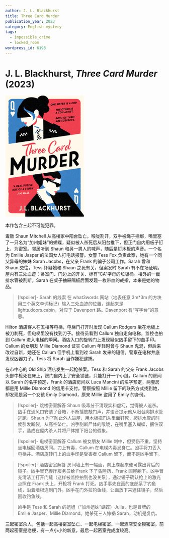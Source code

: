 ```yaml
---
author: J. L. Blackhurst
title: Three Card Murder
publication_year: 2023
category: English mystery
tags:
  - impossible_crime
  - locked_room
wordpress_id: 6198
---
```


# J. L. Blackhurst, <i>Three Card Murder</i> (2023)

<img src=images/2023_cover.jpg width=250/>

本作包含三起不可能犯罪。

毒贩 Shaun Mitchell 从高楼家中阳台坠亡，喉咙割开，双手被绳子捆绑，嘴里塞了一只名为“加州姐妹”的蝴蝶，疑似被人杀死后从阳台推下，但正门自内用板子钉上，为密室。邻居听到 Shaun 和另一男人的喊声，随后是钉木板的声音。一个名为 Emilie Jasper 的法国女人打电话报警。女警 Tess Fox 负责此案，她有一个同父异母的妹妹 Sarah Jacobs，在父亲 Frank 的骗子公司工作。Sarah 曾和 Shaun 交往，Tess 怀疑她和 Shaun 之死有关，但案发时 Sarah 有不在场证明。屋内有三处血迹：卧室门、门边上的开关、标有“CA”字母的垃圾桶。楼外的一截排水管被割断。Sarah 在桌子抽屉隔板后面发现一枚带血的戒指，本来是她的物品。

> [!spoiler]- Sarah 的线索
> 在 what3words 网站（地表任意 3m*3m 的方块用三个英文单词标记）输入三处血迹的位置，连起来是 lights.doors.cabin，对应于 Davenport 路。Davenport 有“写字台”的意思。

Hilton 酒店客人在五楼等电梯，电梯门打开时发现 Callum Rodgers 坐在地板上被刀刺死，但电梯里没有找到刀子。接待员看到 Callum 独自走向电梯，监控也拍到 Callum 进入电梯的瞬间。酒店入口的旋转门上发现疑似凶手留下的血手印。Callum 的女朋友 Millie Diamond 证实 Callum 年轻时曾与 Shaun 鬼混，但后来改过自新，她还在 Callum 但手机上看到过 Sarah 发来的短信。警察在电梯井底发现凶器刀子。Tess 将 Sarah 当作嫌犯逮捕。

在市中心的 Old Ship 酒店发生一起枪杀案。Tess 和 Sarah 的父亲 Frank Jacobs 头部中枪死在床上，房门自内上了安全锁链，只能打开一个小缝。Callum 的房间以 Sarah 的名字预定，Frank 的酒店房间以 Luca Mancini 的名字预定，两套房都是用 Millie Diamond 的信用卡支付。警察按照 Millie 留下的联系方式找到她，却发现是另一个女孩 Emily Diamond，原来 Millie 盗用了 Emily 的身份。

> [!spoiler]- 跳楼密室解答
> Shaun 吸毒分不清现实和虚幻，觉得被人追杀。凶手在通风口安装了音箱，不断播放敲门声，并语音提示他从阳台爬排水管逃跑。Shaun 为了防止外人进屋，用木板把门从里面钉死，爬排水管的时候引发断裂，从高空坠亡。凶手割断尸体的喉咙，在嘴里塞入蝴蝶，捆住双手，造成在屋内杀人并将尸体推下阳台的假象。

> [!spoiler]- 电梯密室解答
> Callum 被女朋友 Millie 刺中，但受伤不重，坚持坐电梯回酒店房间。刀上有毒，Callum 在电梯内毒发身亡。凶手将刀丢入电梯井。酒店旋转门上的血手印是受害者 Callum 留下，而不是凶手留下。

> [!spoiler]- 酒店密室解答
> 房间墙上有一幅画，向上卷起来便可露出背后的镜子。凶手冒充餐厅服务员给 Frank 下了昏睡药，Frank 回屋躺下。凶手冒充清洁工打开门缝（这样被监控拍到也没关系），通过镜子确认枪上的激光点照在 Frank 头上，开枪将 Frank 打死。凶手事先在画的底部系了钓鱼线，沿着墙根连到门外。凶手在门外拉钓鱼线，让画放下来遮住镜子，然后回收钓鱼线。
> 
> 凶手是 Tess 和 Sarah 的姐姐（“加州姐妹”蝴蝶）Julia，也是冒牌的 Emilie Jasper、Millie Diamond。她杀死三人嫁祸 Sarah，动机是复仇。

三起密室杀人，包括一起高楼密室坠亡、一起电梯密室、一起酒店安全锁密室。前两起密室是老梗，有一点小小的新意，最后一起密室完成度较高。